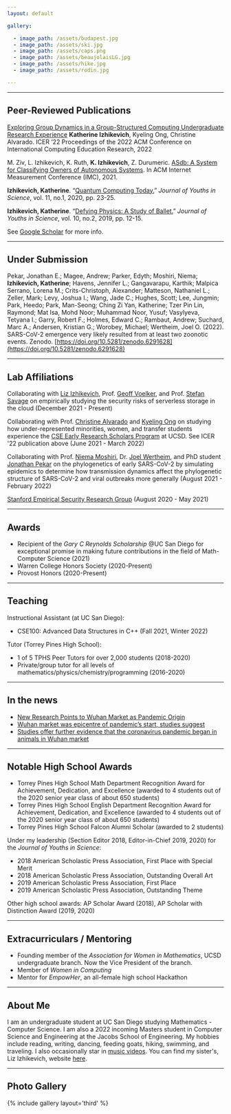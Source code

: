 ```yaml
---
layout: default

gallery:

  - image_path: /assets/budapest.jpg
  - image_path: /assets/ski.jpg
  - image_path: /assets/caps.png
  - image_path: /assets/beaujolaisLG.jpg
  - image_path: /assets/hike.jpg
  - image_path: /assets/rodin.jpg

---
```


* * *
## Peer-Reviewed Publications

[Exploring Group Dynamics in a Group-Structured Computing Undergraduate Research Experience]() **Katherine Izhikevich**,  Kyeling Ong, Christine Alvarado. ICER ‘22 Proceedings of the 2022 ACM Conference on International Computing Education Research, 2022

M. Ziv, L. Izhikevich, K. Ruth, **K. Izhikevich**, Z. Durumeric. [ASdb: A System for Classifying Owners of Autonomous Systems](/assets/papers/finalASdb.pdf). In ACM Internet Measurement Conference (IMC), 2021. 

**Izhikevich, Katherine**. “[Quantum Computing Today.](https://issuu.com/journys7/docs/final_journys_11.1)” *Journal of Youths in Science*, vol. 11, no.1, 2020, pp. 23-25.

**Izhikevich, Katherine**. “[Defying Physics: A Study of Ballet.](https://issuu.com/journys7/docs/10.2)” *Journal of Youths in Science*, vol. 10, no.2, 2019, pp. 12-15.

See [Google Scholar](https://scholar.google.com/citations?hl=en&user=SpNMl4kAAAAJ) for more info.
* * * 
## Under Submission

Pekar, Jonathan E.; Magee, Andrew; Parker, Edyth; Moshiri, Niema; **Izhikevich, Katherine**; Havens, Jennifer L.; Gangavarapu, Karthik; Malpica Serrano, Lorena M.; Crits-Christoph, Alexander; Matteson, Nathaniel L.; Zeller, Mark; Levy, Joshua I.; Wang, Jade C.; Hughes, Scott; Lee, Jungmin; Park, Heedo; Park, Man-Seong; Ching Zi Yan, Katherine; Tzer Pin Lin, Raymond; Mat Isa, Mohd Noor; Muhammad Noor, Yusuf; Vasylyeva, Tetyana I.; Garry, Robert F.; Holmes, Edward C.; Rambaut, Andrew; Suchard, Marc A.; Andersen, Kristian G.; Worobey, Michael; Wertheim, Joel O. (2022). SARS-CoV-2 emergence very likely resulted from at least two zoonotic events. Zenodo. [https://doi.org/10.5281/zenodo.6291628](https://doi.org/10.5281/zenodo.6291628)

* * *
## Lab Affiliations

Collaborating with [Liz Izhikevich](https://lizizhikevich.github.io/), Prof. [Geoff Voelker](https://cseweb.ucsd.edu/~voelker/), and Prof. [Stefan Savage](https://cseweb.ucsd.edu/~savage/) on empirically studying the security risks of serverless storage in the cloud (December 2021 - Present)

Collaborating with Prof. [Christine Alvarado](https://sites.google.com/a/eng.ucsd.edu/alvarado/) and [Kyeling Ong](https://www.linkedin.com/in/kyeling) on studying how under-represented minorities, women, and transfer students experience the [CSE Early Research Scholars Program](https://ersp.eng.ucsd.edu/) at UCSD. See ICER '22 publication above (June 2021 - March 2022)

Collaborating with Prof. [Niema Moshiri](https://niema.net), Dr. [Joel Wertheim](https://profiles.ucsd.edu/joel.wertheim), and PhD student [Jonathan Pekar](https://dbmi.ucsd.edu/people/students.html#Jonathan-Pekar) on the phylogenetics of early SARS-CoV-2 by simulating epidemics to determine how transmission dynamics affect the phylogenetic structure of SARS-CoV-2 and viral outbreaks more generally (August 2021 - February 2022)

[Stanford Empirical Security Research Group](https://esrg.stanford.edu) 
(August 2020 - May 2021)

* * *
## Awards

*	Recipient of the *Gary C Reynolds Scholarship* @UC San Diego for exceptional promise in making future contributions in the field of Math-Computer Science (2021)
*	Warren College Honors Society (2020-Present)
*	Provost Honors (2020-Present)

* * *
## Teaching

Instructional Assistant (at UC San Diego):

* CSE100: Advanced Data Structures in C++ (Fall 2021, Winter 2022)

Tutor (Torrey Pines High School):

* 1 of 5 TPHS Peer Tutors for over 2,000 students (2018-2020)
* Private/group tutor for all levels of mathematics/physics/chemistry/programming (2016-2020)

* * * 
## In the news

* [New Research Points to Wuhan Market as Pandemic Origin](https://www.nytimes.com/interactive/2022/02/26/science/covid-virus-wuhan-origins.html)
* [Wuhan market was epicentre of pandemic’s start, studies suggest](https://www.nature.com/articles/d41586-022-00584-8)
* [Studies offer further evidence that the coronavirus pandemic began in animals in Wuhan market](https://www.cnn.com/2022/02/26/health/coronavirus-origins-studies/index.html)

* * *
## Notable High School Awards

* Torrey Pines High School Math Department Recognition Award for Achievement, Dedication, and Excellence (awarded to 4 students out of the 2020 senior year class of about 650 students)
* Torrey Pines High School English Department Recognition Award for Achievement, Dedication, and Excellence (awarded to 4 students out of the 2020 senior year class of about 650 students)
* Torrey Pines High School Falcon Alumni Scholar (awarded to 2 students)

Under my leadership (Section Editor 2018, Editor-in-Chief 2019, 2020) for the *Journal of Youths in Science*: 

* 2018 American Scholastic Press Association, First Place with Special Merit
* 2018 American Scholastic Press Association, Outstanding Overall Art
*	2019 American Scholastic Press Association, First Place
*	2019 American Scholastic Press Association, Outstanding Theme

Other high school awards: AP Scholar Award (2018), AP Scholar with Distinction Award (2019, 2020)

* * *
## Extracurriculars / Mentoring

* Founding member of the *Association for Women in Mathematics*, UCSD undergraduate branch. Now the Vice President of the branch.
*	Member of *Women in Computing*
* Mentor for *EmpowHer*, an all-female high school Hackathon

* * *
## About Me

I am an undergraduate student at UC San Diego studying Mathematics - Computer Science. I am also a 2022 incoming Masters student in Computer Science and Engineering at the Jacobs School of Engineering. My hobbies include reading, writing, dancing, feeding goats, hiking, swimming, and traveling. I also occasionally star in [music videos](https://www.youtube.com/watch?v=oZgwHft8N5Q). You can find my sister's, Liz Izhikevich, website [here](https://lizizhikevich.github.io/).

* * *
## Photo Gallery
{% include gallery layout='third' %}
